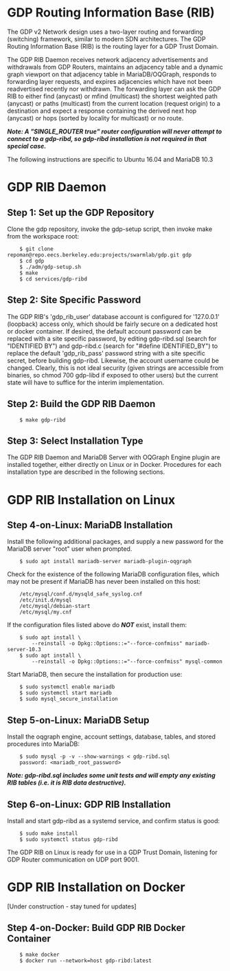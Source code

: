 # GDP Routing Information Base (RIB)

The GDP v2 Network design uses a two-layer routing and forwarding
(switching) framework, similar to modern SDN architectures. The GDP
Routing Information Base (RIB) is the routing layer for a GDP Trust
Domain.

The GDP RIB Daemon receives network adjacency advertisements and
withdrawals from GDP Routers, maintains an adjacency table and a
dynamic graph viewport on that adjacency table in MariaDB/OQGraph,
responds to forwarding layer requests, and expires adjacencies which
have not been readvertised recently nor withdrawn. The forwarding
layer can ask the GDP RIB to either find (anycast) or mfind
(multicast) the shortest weighted path (anycast) or paths (multicast)
from the current location (request origin) to a destination and expect
a response containing the derived next hop (anycast) or hops (sorted
by locality for multicast) or no route.

***Note: A "SINGLE_ROUTER true" router configuration will never
   attempt to connect to a gdp-ribd, so gdp-ribd installation is not
   required in that special case.***

The following instructions are specific to Ubuntu 16.04 and MariaDB 10.3

# GDP RIB Daemon

## Step 1: Set up the GDP Repository

Clone the gdp repository, invoke the gdp-setup script, then invoke
make from the workspace root:

```
    $ git clone repoman@repo.eecs.berkeley.edu:projects/swarmlab/gdp.git gdp
    $ cd gdp
	$ ./adm/gdp-setup.sh
    $ make
    $ cd services/gdp-ribd
```
## Step 2: Site Specific Password

The GDP RIB's 'gdp_rib_user' database account is configured for
'127.0.0.1' (loopback) access only, which should be fairly secure on a
dedicated host or docker container. If desired, the default account
password can be replaced with a site specific password, by editing
gdp-ribd.sql (search for "IDENTIFIED BY") and gdp-ribd.c (search for
"#define IDENTIFIED_BY") to replace the default 'gdp_rib_pass'
password string with a site specific secret, before building
gdp-ribd. Likewise, the account username could be changed. Clearly,
this is not ideal security (given strings are accessible from
binaries, so chmod 700 gdp-libd if exposed to other users) but the
current state will have to suffice for the interim implementation.

## Step 2: Build the GDP RIB Daemon

```
	$ make gdp-ribd
```

## Step 3: Select Installation Type

The GDP RIB Daemon and MariaDB Server with OQGraph Engine plugin are
installed together, either directly on Linux or in Docker. Procedures
for each installation type are described in the following sections.

# GDP RIB Installation on Linux

## Step 4-on-Linux: MariaDB Installation

Install the following additional packages, and supply a new password
for the MariaDB server "root" user when prompted.

```
    $ sudo apt install mariadb-server mariadb-plugin-oqgraph
```	

Check for the existence of the following MariaDB configuration files,
which may not be present if MariaDB has never been installed on this
host:

```
	/etc/mysql/conf.d/mysqld_safe_syslog.cnf
	/etc/init.d/mysql
	/etc/mysql/debian-start
	/etc/mysql/my.cnf
```

If the configuration files listed above do ***NOT*** exist, install them:

```
	$ sudo apt install \
		--reinstall -o Dpkg::Options::="--force-confmiss" mariadb-server-10.3
	$ sudo apt install \
		--reinstall -o Dpkg::Options::="--force-confmiss" mysql-common
```

Start MariaDB, then secure the installation for production use:

```
    $ sudo systemctl enable mariadb
    $ sudo systemctl start mariadb
	$ sudo mysql_secure_installation
```	

## Step 5-on-Linux: MariaDB Setup

Install the oqgraph engine, account settings, database, tables, and
stored procedures into MariaDB:

```
    $ sudo mysql -p -v --show-warnings < gdp-ribd.sql
	password: <mariadb_root_password>
```

***Note: gdp-ribd.sql includes some unit tests and will empty any
   existing RIB tables (i.e. it is RIB data destructive).***

## Step 6-on-Linux: GDP RIB Installation

Install and start gdp-ribd as a systemd service, and confirm status is good:

```
	$ sudo make install
	$ sudo systemctl status gdp-ribd
```

The GDP RIB on Linux is ready for use in a GDP Trust Domain, listening
for GDP Router communication on UDP port 9001.

# GDP RIB Installation on Docker

[Under construction - stay tuned for updates]

## Step 4-on-Docker: Build GDP RIB Docker Container

```
	$ make docker
	$ docker run --network=host gdp-ribd:latest
```

